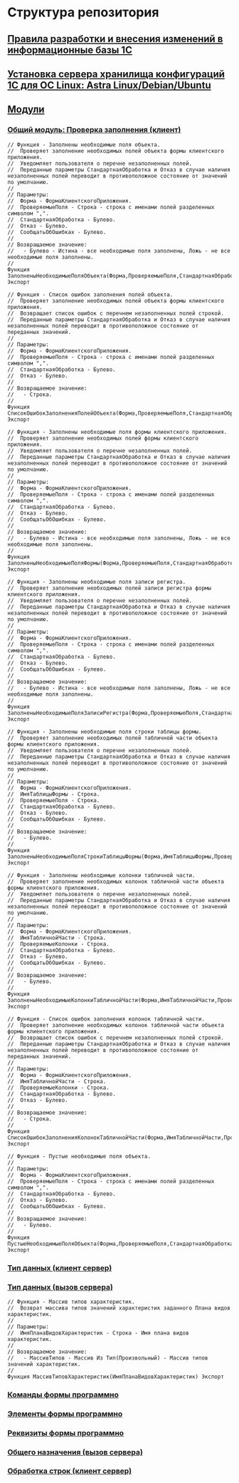 # Структура репозитория

## [Правила разработки и внесения изменений в информационные базы 1С](https://github.com/YaroslavMizgirev/1C/blob/main/DevelopersStandards.md)

## [Установка сервера хранилища конфигураций 1С для ОС Linux: Astra Linux/Debian/Ubuntu](https://github.com/YaroslavMizgirev/1C/blob/main/ConfigurationStorageService.md)

## [Модули](https://github.com/YaroslavMizgirev/1C/tree/main/modules)

### [Общий модуль: Проверка заполнения (клиент)](https://github.com/YaroslavMizgirev/1C/blob/main/modules/CheckingCompletionClient.bsl)

```1CEnterprise
// Функция - Заполнены необходимые поля объекта.
//  Проверяет заполнение необходимых полей объекта формы клиентского приложения.
//  Уведомляет пользователя о перечне незаполненных полей.
//  Переданные параметры СтандартнаяОбработка и Отказ в случае наличия незаполненных полей переводит в противоположное состояние от значений по умолчанию.
//
// Параметры:
//  Форма - ФормаКлиентскогоПриложения.
//  ПроверяемыеПоля - Строка - строка с именами полей разделенных символом ",".
//  СтандартнаяОбработка - Булево.
//  Отказ - Булево.
//  СообщатьОбОшибках - Булево.
//
// Возвращаемое значение:
//   - Булево - Истина - все необходимые поля заполнены, Ложь - не все необходимые поля заполнены.
//
Функция ЗаполненыНеобходимыеПоляОбъекта(Форма,ПроверяемыеПоля,СтандартнаяОбработка=Истина,Отказ=Ложь,СообщатьОбОшибках=Истина) Экспорт
```

```1CEnterprise
// Функция - Список ошибок заполнения полей объекта.
//  Проверяет заполнение необходимых полей объекта формы клиентского приложения.
//  Возвращает список ошибок с перечнем незаполненных полей строкой.
//  Переданные параметры СтандартнаяОбработка и Отказ в случае наличия незаполненных полей переводит в противоположное состояние от переданных значений.
//
// Параметры:
//  Форма - ФормаКлиентскогоПриложения.
//  ПроверяемыеПоля - Строка - строка с именами полей разделенных символом ",".
//  СтандартнаяОбработка - Булево.
//  Отказ - Булево.
//
// Возвращаемое значение:
//   - Строка.
//
Функция СписокОшибокЗаполненияПолейОбъекта(Форма,ПроверяемыеПоля,СтандартнаяОбработка=Истина,Отказ=Ложь) Экспорт
```

```1CEnterprise
// Функция - Заполнены необходимые поля формы клиентского приложения.
//  Проверяет заполнение необходимых полей формы клиентского приложения.
//  Уведомляет пользователя о перечне незаполненных полей.
//  Переданные параметры СтандартнаяОбработка и Отказ в случае наличия незаполненных полей переводит в противоположное состояние от значений по умолчанию.
//
// Параметры:
//  Форма - ФормаКлиентскогоПриложения.
//  ПроверяемыеПоля - Строка - строка с именами полей разделенных символом ",".
//  СтандартнаяОбработка - Булево.
//  Отказ - Булево.
//  СообщатьОбОшибках - Булево.
//
// Возвращаемое значение:
//   - Булево - Истина - все необходимые поля заполнены, Ложь - не все необходимые поля заполнены.
//
Функция ЗаполненыНеобходимыеПоляФормы(Форма,ПроверяемыеПоля,СтандартнаяОбработка=Истина,Отказ=Ложь,СообщатьОбОшибках=Истина) Экспорт
```

```1CEnterprise
// Функция - Заполнены необходимые поля записи регистра.
//  Проверяет заполнение необходимых полей записи регистра формы клиентского приложения.
//  Уведомляет пользователя о перечне незаполненных полей.
//  Переданные параметры СтандартнаяОбработка и Отказ в случае наличия незаполненных полей переводит в противоположное состояние от значений по умолчанию.
//
// Параметры:
//  Форма - ФормаКлиентскогоПриложения.
//  ПроверяемыеПоля - Строка - строка с именами полей разделенных символом ",".
//  СтандартнаяОбработка - Булево.
//  Отказ - Булево.
//  СообщатьОбОшибках - Булево.
//
// Возвращаемое значение:
//   - Булево - Истина - все необходимые поля заполнены, Ложь - не все необходимые поля заполнены.
//
Функция ЗаполненыНеобходимыеПоляЗаписиРегистра(Форма,ПроверяемыеПоля,СтандартнаяОбработка=Истина,Отказ=Ложь,СообщатьОбОшибках=Истина) Экспорт
```

```1CEnterprise
// Функция - Заполнены необходимые поля строки таблицы формы.
//  Проверяет заполнение необходимых полей табличной части объекта формы клиентского приложения.
//  Уведомляет пользователя о перечне незаполненных полей.
//  Переданные параметры СтандартнаяОбработка и Отказ в случае наличия незаполненных полей переводит в противоположное состояние от значений по умолчанию.
//
// Параметры:
//  Форма - ФормаКлиентскогоПриложения.
//  ИмяТаблицыФормы - Строка.
//  ПроверяемыеПоля - Строка.
//  СтандартнаяОбработка - Булево.
//  Отказ - Булево.
//  СообщатьОбОшибках - Булево.
//
// Возвращаемое значение:
//   - Булево.
//
Функция ЗаполненыНеобходимыеПоляСтрокиТаблицыФормы(Форма,ИмяТаблицыФормы,ПроверяемыеПоля,СтандартнаяОбработка=Истина,Отказ=Ложь,СообщатьОбОшибках=Истина) Экспорт
```

```1CEnterprise
// Функция - Заполнены необходимые колонки табличной части.
//  Проверяет заполнение необходимых колонок табличной части объекта формы клиентского приложения.
//  Уведомляет пользователя о перечне незаполненных полей.
//  Переданные параметры СтандартнаяОбработка и Отказ в случае наличия незаполненных полей переводит в противоположное состояние от значений по умолчанию.
//
// Параметры:
//  Форма - ФормаКлиентскогоПриложения.
//  ИмяТабличнойЧасти - Строка.
//  ПроверяемыеКолонки - Строка.
//  СтандартнаяОбработка - Булево.
//  Отказ - Булево.
//  СообщатьОбОшибках - Булево.
//
// Возвращаемое значение:
//   - Булево.
//
Функция ЗаполненыНеобходимыеКолонкиТабличнойЧасти(Форма,ИмяТабличнойЧасти,ПроверяемыеКолонки,СтандартнаяОбработка=Истина,Отказ=Ложь,СообщатьОбОшибках=Истина) Экспорт
```

```1CEnterprise
// Функция - Список ошибок заполнения колонок табличной части.
//  Проверяет заполнение необходимых колонок табличной части объекта формы клиентского приложения.
//  Возвращает список ошибок с перечнем незаполненных полей строкой.
//  Переданные параметры СтандартнаяОбработка и Отказ в случае наличия незаполненных полей переводит в противоположное состояние от переданных значений.
//
// Параметры:
//  Форма - ФормаКлиентскогоПриложения.
//  ИмяТабличнойЧасти - Строка.
//  ПроверяемыеКолонки - Строка.
//  СтандартнаяОбработка - Булево.
//  Отказ - Булево.
//
// Возвращаемое значение:
//   - Строка.
//
Функция СписокОшибокЗаполненияКолонокТабличнойЧасти(Форма,ИмяТабличнойЧасти,ПроверяемыеКолонки,СтандартнаяОбработка=Истина,Отказ=Ложь) Экспорт
```

```1CEnterprise
// Функция - Пустые необходимые поля объекта.
//
// Параметры:
//  Форма - ФормаКлиентскогоПриложения.
//  ПроверяемыеПоля - Строка - строка с именами полей разделенных символом ",".
//  СтандартнаяОбработка - Булево.
//  Отказ - Булево.
//  СообщатьОбОшибках - Булево.
//
// Возвращаемое значение:
//   - Булево.
//
Функция ПустыеНеобходимыеПоляОбъекта(Форма,ПроверяемыеПоля,СтандартнаяОбработка=Истина,Отказ=Ложь,СообщатьОбОшибках=Истина) Экспорт
```

### [Тип данных (клиент сервер)](https://github.com/YaroslavMizgirev/1C/blob/main/modules/DataTypeClientServer.bsl)

### [Тип данных (вызов сервера)](https://github.com/YaroslavMizgirev/1C/blob/main/modules/DataTypeServerCall.bsl)

```1CEnterprise
// Функция - Массив типов характеристик.
//  Возврат массива типов значений характеристик заданного Плана видов характеристик.
//
// Параметры:
//  ИмяПланаВидовХарактеристик - Строка - Имя плана видов характеристик.
//
// Возвращаемое значение:
//   - МассивТипов - Массив Из Тип(Произвольный) - Массив типов значений характеристик.
//
Функция МассивТиповХарактеристик(ИмяПланаВидовХарактеристик) Экспорт
```

### [Команды формы программно](https://github.com/YaroslavMizgirev/1C/blob/main/modules/FormCommandProgrammatically.bsl)

### [Элементы формы программно](https://github.com/YaroslavMizgirev/1C/blob/main/modules/FormElementProgrammatically.bsl)

### [Реквизиты формы программно](https://github.com/YaroslavMizgirev/1C/blob/main/modules/FormPropsProgrammatically.bsl)

### [Общего назначения (вызов сервера)](/home/mym/projects/1C/modules/GeneralPurposeServerCall.bsl)

### [Обработка строк (клиент сервер)](https://github.com/YaroslavMizgirev/1C/blob/main/modules/StringProcessingClientServer.bsl)
